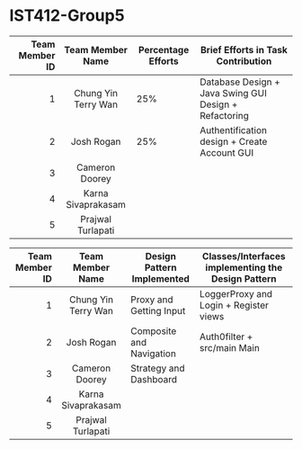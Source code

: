# IST412-Group5
Team Member ID |    Team Member Name    | Percentage Efforts | Brief Efforts in Task Contribution
---:|:----------------------:|--------------------| --- |
1 |  Chung Yin Terry Wan   | 25% | Database Design + Java Swing GUI Design + Refactoring          
2 |       Josh Rogan       | 25% | Authentification design + Create Account GUI      
3 |     Cameron Doorey     |     |
4 |   Karna Sivaprakasam   |     |
5 |   Prajwal Turlapati    |     |

Team Member ID |  Team Member Name   | Design Pattern Implemented | Classes/Interfaces implementing the Design Pattern                    
---:|:-------------------:|----------------------------|-------------------------------------------------------|
1 | Chung Yin Terry Wan | Proxy and Getting Input    | LoggerProxy and Login + Register views
2 |     Josh Rogan      | Composite and Navigation   | Auth0filter + src/main Main
3 |   Cameron Doorey    | Strategy and Dashboard     |
4 | Karna Sivaprakasam  |                            |
5 |  Prajwal Turlapati  |                            |
